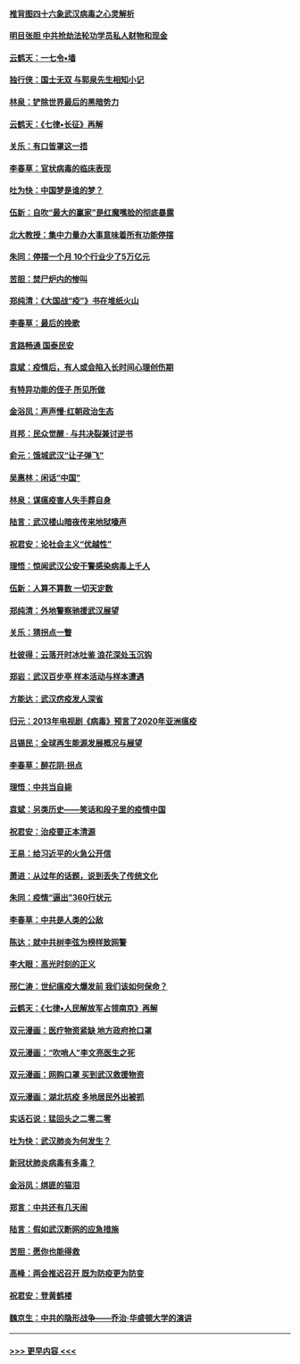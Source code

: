 #### [推背图四十六象武汉病毒之心灵解析](../pages/nsc993/n11911761.md?t=03032131) 
#### [明目张胆 中共抢劫法轮功学员私人财物和现金](../pages/nsc993/n11910262.md?t=03032131) 
#### [云鹤天：一七令▪墙](../pages/nsc993/n11910627.md?t=03032131) 
#### [独行侠：国士无双 与郭泉先生相知小记](../pages/nsc993/n11910613.md?t=03032131) 
#### [林泉：铲除世界最后的黑暗势力](../pages/nsc993/n11909320.md?t=03032131) 
#### [云鹤天：《七律▪长征》再解](../pages/nsc993/n11909327.md?t=03032131) 
#### [关乐：有口皆罩这一捂](../pages/nsc993/n11908393.md?t=03032131) 
#### [李春草：官状病毒的临床表现](../pages/nsc993/n11908339.md?t=03032131) 
#### [吐为快：中国梦是谁的梦？](../pages/nsc993/n11906564.md?t=03032131) 
#### [伍新：自吹“最大的赢家”是红魔嘴脸的彻底暴露](../pages/nsc993/n11906407.md?t=03032131) 
#### [北大教授：集中力量办大事意味着所有功能停摆](../pages/nsc993/n11904800.md?t=03032131) 
#### [朱同：停摆一个月 10个行业少了5万亿元](../pages/nsc993/n11904498.md?t=03032131) 
#### [苦胆：焚尸炉内的惨叫](../pages/nsc993/n11904479.md?t=03032131) 
#### [郑纯清：《大国战“疫”》书在堆纸火山](../pages/nsc993/n11904450.md?t=03032131) 
#### [李春草：最后的挽歌](../pages/nsc993/n11904441.md?t=03032131) 
#### [言路畅通 国泰民安](../pages/nsc993/n11904222.md?t=03032131) 
#### [袁斌：疫情后，有人或会陷入长时间心理创伤期](../pages/nsc993/n11901514.md?t=03032131) 
#### [有特异功能的侄子 所见所做](../pages/nsc993/n11901154.md?t=03032131) 
#### [金浴凤：声声慢‧红朝政治生态](../pages/nsc993/n11899553.md?t=03032131) 
#### [肖邦：民众觉醒 · 与共决裂兼讨逆书](../pages/nsc993/n11898435.md?t=03032131) 
#### [俞元：饿城武汉“让子弹飞”](../pages/nsc993/n11898344.md?t=03032131) 
#### [吴惠林：闲话“中国”](../pages/nsc993/n11898182.md?t=03032131) 
#### [林泉：谋瘟疫害人失手葬自身](../pages/nsc993/n11897892.md?t=03032131) 
#### [陆言：武汉楼山暗夜传来地狱嚎声](../pages/nsc993/n11897033.md?t=03032131) 
#### [祝君安：论社会主义“优越性”](../pages/nsc993/n11897005.md?t=03032131) 
#### [理悟：惊闻武汉公安干警感染病毒上千人](../pages/nsc993/n11896947.md?t=03032131) 
#### [伍新：人算不算数 一切天定数](../pages/nsc993/n11893372.md?t=03032131) 
#### [郑纯清：外地警察驰援武汉展望](../pages/nsc993/n11893115.md?t=03032131) 
#### [关乐：猜拐点一瞥](../pages/nsc993/n11893020.md?t=03032131) 
#### [杜彼得：云落开时冰吐鉴 浪花深处玉沉钩](../pages/nsc993/n11892107.md?t=03032131) 
#### [郑岩：武汉百步亭 样本活动与样本遭遇](../pages/nsc993/n11892310.md?t=03032131) 
#### [方能达：武汉疠疫发人深省](../pages/nsc993/n11891376.md?t=03032131) 
#### [归元：2013年电视剧《病毒》预言了2020年亚洲瘟疫](../pages/nsc993/n11891126.md?t=03032131) 
#### [吕锡民：全球再生能源发展概况与展望](../pages/nsc993/n11890613.md?t=03032131) 
#### [李春草：醉花阴·拐点](../pages/nsc993/n11890567.md?t=03032131) 
#### [理悟：中共当自毙](../pages/nsc993/n11890559.md?t=03032131) 
#### [袁斌：另类历史——笑话和段子里的疫情中国](../pages/nsc993/n11889243.md?t=03032131) 
#### [祝君安：治疫要正本清源](../pages/nsc993/n11889085.md?t=03032131) 
#### [王易：给习近平的火急公开信](../pages/nsc993/n11888225.md?t=03032131) 
#### [萧进：从过年的话题，说到丢失了传统文化](../pages/nsc993/n11887732.md?t=03032131) 
#### [朱同：疫情“逼出”360行状元](../pages/nsc993/n11887678.md?t=03032131) 
#### [李春草：中共是人类的公敌](../pages/nsc993/n11887656.md?t=03032131) 
#### [陈达：就中共树李弦为榜样致网警](../pages/nsc993/n11887625.md?t=03032131) 
#### [李大眼：高光时刻的正义](../pages/nsc993/n11887585.md?t=03032131) 
#### [邢仁涛：世纪瘟疫大爆发前 我们该如何保命？](../pages/nsc993/n11887535.md?t=03032131) 
#### [云鹤天：《七律▪人民解放军占领南京》再解](../pages/nsc993/n11887524.md?t=03032131) 
#### [双元漫画：医疗物资紧缺 地方政府抢口罩](../pages/nsc993/n11884744.md?t=03032131) 
#### [双元漫画：“吹哨人”李文亮医生之死](../pages/nsc993/n11884705.md?t=03032131) 
#### [双元漫画：网购口罩 买到武汉救援物资](../pages/nsc993/n11884670.md?t=03032131) 
#### [双元漫画：湖北抗疫 多地居民外出被抓](../pages/nsc993/n11884643.md?t=03032131) 
#### [实话石说：猛回头之二零二零](../pages/nsc993/n11883968.md?t=03032131) 
#### [吐为快：武汉肺炎为何发生？](../pages/nsc993/n11882180.md?t=03032131) 
#### [新冠状肺炎病毒有多毒？](../pages/nsc993/n11881790.md?t=03032131) 
#### [金浴凤：绑匪的猫泪](../pages/nsc993/n11880664.md?t=03032131) 
#### [郑言：中共还有几天闹](../pages/nsc993/n11880645.md?t=03032131) 
#### [陆言：假如武汉断网的应急措施](../pages/nsc993/n11880619.md?t=03032131) 
#### [苦胆：愿你也能得救](../pages/nsc993/n11880601.md?t=03032131) 
#### [高峰：两会推迟召开  既为防疫更为防变](../pages/nsc993/n11879977.md?t=03032131) 
#### [祝君安：登黄鹤楼](../pages/nsc993/n11880583.md?t=03032131) 
#### [魏京生：中共的隐形战争——乔治‧华盛顿大学的演讲](../pages/nsc993/n11879765.md?t=03032131) 

----
#### [ >>> 更早内容 <<< ](../indexes/nsc993-earlier.md)
